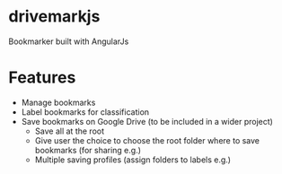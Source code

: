drivemarkjs
===========

Bookmarker built with AngularJs

Features
========

+ Manage bookmarks
+ Label bookmarks for classification
+ Save bookmarks on Google Drive (to be included in a wider project)
  + Save all at the root
  + Give user the choice to choose the root folder where to save bookmarks (for sharing e.g.)
  + Multiple saving profiles (assign folders to labels e.g.)
